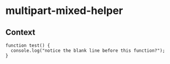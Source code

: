 # multipart-mixed-helper
## Context
```
function test() {
  console.log("notice the blank line before this function?");
}
```